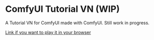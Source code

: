 # ComfyUI Tutorial VN (WIP)

A Tutorial VN for ComfyUI made with ComfyUI. Still work in progress.

[Link if you want to play it in your browser](https://comfyanonymous.github.io/ComfyUI_tutorial_vn/)

